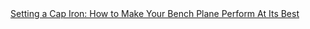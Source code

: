 <a href=" https://t.umblr.com/redirect?z=http%3A%2F%2Fwoodcentral.com%2Fcgi-bin%2Freadarticle.pl%3Fdir%3Dnewarticles%26file%3Darticles_935.shtml&amp;t=ZmU1ODM4MDBkY2M5N2FlMWFiYTBkNTY4MzNhZDcxMmM0YTZiNTg3MCxtYkJIV2N3bw%3D%3D&amp;b=t%3AqHVAHG4mRdaot7uHHBcIRA&amp;p=https%3A%2F%2Fweekendjoiner.com%2Fpost%2F35139575090%2Fsetting-a-cap-iron-how-to-make-your-bench-plane&amp;m=0">
                        Setting a Cap Iron: How to Make Your Bench Plane Perform At Its Best                    </a>
